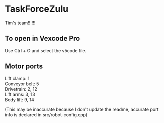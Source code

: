 # TaskForceZulu
Tim's team!!!!!!

## To open in Vexcode Pro
Use Ctrl + O and select the v5code file.

## Motor ports
Lift clamp: 1<br/>
Conveyor belt: 5<br/>
Drivetrain: 2, 12<br/>
Lift arms: 3, 13<br/>
Body lift: 9, 14<br/>

(This may be inaccurate because I don't update the readme, accurate port info is declared in src/robot-config.cpp)
